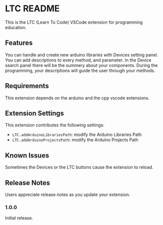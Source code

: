 # LTC README

This is the LTC (Learn To Code) VSCode extension for programming education.

## Features

You can handle and create new arduino libraries with Devices setting panel. You can add descriptions to every method, and parameter. In the Device search panel there will be the summery about your components.
During the programming, your descriptions will guide the user through your methods. 

## Requirements

This extension depends on the arduino and the cpp vscode extensions.

## Extension Settings

This extension contributes the following settings:

* `LTC.addArduinoLibrariesPath`: modify the Arduino Libraries Path
* `LTC.addArduinoProjectsPath`: modify the Arduino Projects Path

## Known Issues

Sometimes the Devices or the LTC buttons cause the extension to reload.

## Release Notes

Users appreciate release notes as you update your extension.

### 1.0.0

Initial release.
